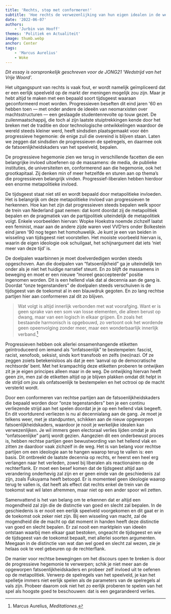 ```yaml
---
title: 'Rechts, stop met conformeren!'
subtitle: 'Hoe rechts de verwezenlijking van hun eigen idealen in de weg zit'
date: '2022-06-07'
authors:
    - 'Jurbin van Hooff'
themes: 'Politiek en Actualiteit'
image: thumb.webp
anchor: Center
tags:
    - 'Marcus Aurelius'
    - Woke
---
```


_Dit essay is oorspronkelijk geschreven voor de JONG21 'Wedstrijd van het Vrije Woord'._

Het uitgangspunt van rechts is vaak fout, er wordt namelijk geïmpliceerd dat er een eerlijk speelveld op de markt der meningen mogelijk zou zijn. Maar je hebt altijd te maken met een bepaald soort tijdsgeest waaraan geconformeerd moet worden. Progressieven beseften dit eind jaren '60 en hebben toen — met onder andere de ideeën van neomarxisten over machtsstructuren — een geslaagde studentenrevolte op touw gezet. De zuilenmaatschappij, die toch al zijn laatste stuiptrekkingen kende door het breken met de traditie en door technologische ontwikkelingen waardoor de wereld steeds kleiner werd, heeft sindsdien plaatsgemaakt voor één progressieve hegemonie: de enige zuil die overeind is blijven staan. Laten we zeggen dat sindsdien de progressieven de spelregels, en daarmee ook de fatsoenlijkheidskaders van het speelveld, bepalen.

De progressieve hegemonie zien we terug in verschillende facetten die een belangrijke invloed uitoefenen op de massamens: de media, de publieke instituties, de universiteiten en, conformerend aan die hegemonie, ook het grootkapitaal. Zij denken min of meer hetzelfde en sturen aan op thema’s die progressieven belangrijk vinden. Progressief-liberalen hebben hierdoor een enorme metapolitieke invloed.

De tijdsgeest staat niet stil en wordt bepaald door metapolitieke invloeden. Het is belangrijk om deze metapolitieke invloed van progressieven te herkennen. Hoe kan het zijn dat progressieven steeds bepalen welk spoor de trein van Nederland gaat nemen: dat komt doordat zij de metapolitiek bepalen en de pragmatiek van de partijpolitiek uiteindelijk de metapolitiek volgt. Enkele voorbeelden hiervan: Wopke Hoekstra noemde zichzelf laatst een feminist, maar aan de andere zijde waren veel VVD’ers onder Bolkestein eind jaren '90 nog tegen het homohuwelijk. Je kunt je een van beiden in wisseling van tijdsgeest niet voorstellen. Het mooiste voorbeeld hiervan is, waarin de eigen ideologie ook schuilgaat, het schijnargument dat iets ‘niet meer van deze tijd’ is.

De doelpalen waarbinnen je moet doelverdedigen worden steeds opgeschoven. Aan die doelpalen van “fatsoenlijkheid” ga je uiteindelijk ten onder als je niet het huidige narratief steunt. En zo blijft de massamens in beweging en moet er een nieuwe “moreel geaccepteerde” positie ingenomen worden. Dit is een hellend vlak dat al decennia aan de gang is. Doordat “onze tegenstanders” de doelpalen steeds verschuiven is de tijdsgeest van de toekomst al in een blauwdruk gegoten. En zo lang rechtse partijen hier aan conformeren zal dit zo blijven.

>Wat volgt is altijd innerlijk verbonden met wat voorafging. Want er is geen sprake van een som van losse elementen, die alleen berust op dwang, maar van een logisch in elkaar grijpen. En zoals het bestaande harmonisch is opgebouwd, zo vertoont ook het wordende geen opeenvolging zonder meer, maar een wonderbaarlijk innerlijk verband.[^1]

Progressieven hebben ook allerlei onsamenhangende etiketten geïntroduceerd om iemand als “onfatsoenlijk” te bestempelen: fascist, racist, xenofoob, seksist, sinds kort transfoob en zelfs (neo)nazi. Of ze zeggen zoiets betekenisloos als dat je een ‘aanval op de democratische rechtsorde’ bent. Met het krampachtig deze etiketten proberen te ontwijken zit je je eigen principes alleen maar in de weg. De ontwijking hiervan heeft geen zin, men zal de etiketten altijd op je blijven plakken omdat dit helpt in de strijd om jou als onfatsoenlijk te bestempelen en het octrooi op de macht versterkt wordt.

Door een conformeren van rechtse partijen aan de fatsoenlijkheidskaders die bepaald worden door “onze tegenstanders” ben je een continu verliezende strijd aan het spelen doordat je je op een hellend vlak begeeft. En dit voortdurend verliezen is nu al decennialang aan de gang. Je moet je telkens weer, met je standpunten, schikken aan de nieuw opgeworpen fatsoenlijkheidskaders, waardoor je nooit je werkelijke idealen kan verwezenlijken. Je wil immers geen electoraal verlies lijden omdat je als “onfatsoenlijke” partij wordt gezien. Aangezien dit een onderbewust proces is, hebben rechtse partijen geen bewustwording van het hellend vlak en zitten ze daardoor vaak zichzelf in de weg.
Het is van belang voor rechtse partijen om een ideologie aan te hangen waarop terug te vallen is: een basis. Dit ontbreekt de laatste decennia op rechts, er heerst een heel erg verlangen naar het verleden, zowel bij liberalen als reactionairen op de rechterflank. Er moet een besef komen dat de tijdsgeest altijd aan verandering onderhevig zal zijn en er geen einde van de geschiedenis zal zijn, zoals Fukuyama heeft betoogd. Er is momenteel geen ideologie waarop terug te vallen is, dat heeft als effect dat rechts enkel de trein van de toekomst wat wil laten afremmen, maar niet op een ander spoor wil zetten.

Samenvattend is het van belang om te erkennen dat er altijd een mogendheid zal zijn die de distinctie van goed en slecht zal bepalen. In de geschiedenis is er nooit een eerlijk speelveld voorgekomen en dit gaat er in de toekomst ook zeker niet zijn. Bij een wisseling van macht, zal de mogendheid die de macht op dat moment in handen heeft deze distinctie van goed en slecht bepalen. Er zal nooit een marktplein van ideeën ontstaan waarbij men elkaar gaat bestoken, ongeacht de tijdsgeest en wie de tijdsgeest van de toekomst bepaalt, met allerlei soorten argumenten. Meegaan in de distinctie van wat dan wel goed en slecht zal wezen, zie je helaas ook te veel gebeuren op de rechterflank.

De manier voor rechtse bewegingen om het discours open te breken is door de progressieve hegemonie te verwerpen; schik je niet meer aan de opgeworpen fatsoenlijkheidskaders en probeer zelf invloed uit te oefenen op de metapolitiek. Verwerp de spelregels van het speelveld, je kan het spelletje immers niet eerlijk spelen als de parameters van de spelregels al vals zijn. Probeer daarom ook niet het zo eerlijk proberen te spelen van het spel als hoogste goed te beschouwen: dat is een gegarandeerd verlies.

[^1]: Marcus Aurelius, *Meditationes*.

